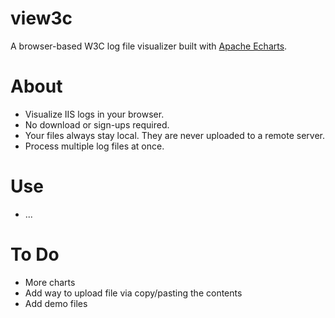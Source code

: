 # view3c
A browser-based W3C log file visualizer built with [Apache Echarts](https://echarts.apache.org/en/index.html).

# About
 - Visualize IIS logs in your browser.
 - No download or sign-ups required.
 - Your files always stay local. They are never uploaded to a remote server.
 - Process multiple log files at once.

# Use
 - ...

# To Do
 - More charts
 - Add way to upload file via copy/pasting the contents
 - Add demo files
